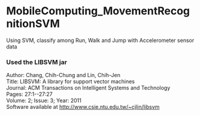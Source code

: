 # MobileComputing_MovementRecognitionSVM
Using SVM, classify among Run, Walk and Jump with Accelerometer sensor data

### Used the LIBSVM jar
Author: Chang, Chih-Chung and Lin, Chih-Jen  
Title: LIBSVM: A library for support vector machines  
Journal: ACM Transactions on Intelligent Systems and Technology  
Pages: 27:1--27:27  
Volume: 2; Issue: 3; Year: 2011  
Software available at http://www.csie.ntu.edu.tw/~cjlin/libsvm  
